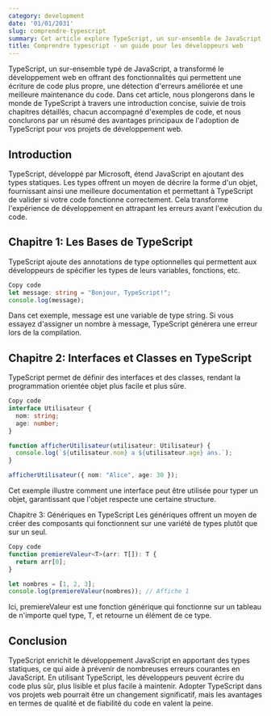 ```yaml
---
category: development
date: '01/01/2031'
slug: comprendre-typescript
summary: Cet article explore TypeScript, un sur-ensemble de JavaScript, qui introduit des types statiques pour améliorer le développement web. Nous avons abordé les fondamentaux de TypeScript, l'utilisation des interfaces et des classes pour une programmation orientée objet plus sûre, et les génériques pour une flexibilité de typage. À travers des exemples de code, nous avons illustré comment TypeScript aide à prévenir les erreurs, améliore la lisibilité et la maintenance du code, rendant les projets web plus fiables et robustes.
title: Comprendre typescript - un guide pour les développeurs web
---
```


TypeScript, un sur-ensemble typé de JavaScript, a transformé le développement web en offrant des fonctionnalités qui permettent une écriture de code plus propre, une détection d'erreurs améliorée et une meilleure maintenance du code. Dans cet article, nous plongerons dans le monde de TypeScript à travers une introduction concise, suivie de trois chapitres détaillés, chacun accompagné d'exemples de code, et nous conclurons par un résumé des avantages principaux de l'adoption de TypeScript pour vos projets de développement web.

## Introduction

TypeScript, développé par Microsoft, étend JavaScript en ajoutant des types statiques. Les types offrent un moyen de décrire la forme d'un objet, fournissant ainsi une meilleure documentation et permettant à TypeScript de valider si votre code fonctionne correctement. Cela transforme l'expérience de développement en attrapant les erreurs avant l'exécution du code.

## Chapitre 1: Les Bases de TypeScript

TypeScript ajoute des annotations de type optionnelles qui permettent aux développeurs de spécifier les types de leurs variables, fonctions, etc.

```typescript
Copy code
let message: string = "Bonjour, TypeScript!";
console.log(message);
```

Dans cet exemple, message est une variable de type string. Si vous essayez d'assigner un nombre à message, TypeScript générera une erreur lors de la compilation.

## Chapitre 2: Interfaces et Classes en TypeScript

TypeScript permet de définir des interfaces et des classes, rendant la programmation orientée objet plus facile et plus sûre.

```typescript
Copy code
interface Utilisateur {
  nom: string;
  age: number;
}

function afficherUtilisateur(utilisateur: Utilisateur) {
  console.log(`${utilisateur.nom} a ${utilisateur.age} ans.`);
}

afficherUtilisateur({ nom: "Alice", age: 30 });
```

Cet exemple illustre comment une interface peut être utilisée pour typer un objet, garantissant que l'objet respecte une certaine structure.

Chapitre 3: Génériques en TypeScript
Les génériques offrent un moyen de créer des composants qui fonctionnent sur une variété de types plutôt que sur un seul.

```typescript
Copy code
function premiereValeur<T>(arr: T[]): T {
  return arr[0];
}

let nombres = [1, 2, 3];
console.log(premiereValeur(nombres)); // Affiche 1
```

Ici, premiereValeur est une fonction générique qui fonctionne sur un tableau de n'importe quel type, T, et retourne un élément de ce type.

## Conclusion

TypeScript enrichit le développement JavaScript en apportant des types statiques, ce qui aide à prévenir de nombreuses erreurs courantes en JavaScript. En utilisant TypeScript, les développeurs peuvent écrire du code plus sûr, plus lisible et plus facile à maintenir. Adopter TypeScript dans vos projets web pourrait être un changement significatif, mais les avantages en termes de qualité et de fiabilité du code en valent la peine.
